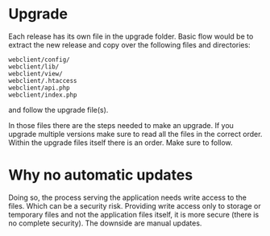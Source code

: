 # Upgrade

Each release has its own file in the upgrade folder.
Basic flow would be to extract the new release and copy over the following files and directories:

```
webclient/config/
webclient/lib/
webclient/view/
webclient/.htaccess
webclient/api.php
webclient/index.php
```

and follow the upgrade file(s).

In those files there are the steps needed to make an upgrade. If you upgrade multiple versions make sure to read
all the files in the correct order. Within the upgrade files itself there is an order. Make sure to follow.

# Why no automatic updates

Doing so, the process serving the application needs write access to the files. Which can be a security risk.
Providing write access only to storage or temporary files and not the application files itself, it is more
secure (there is no complete security).
The downside are manual updates.
